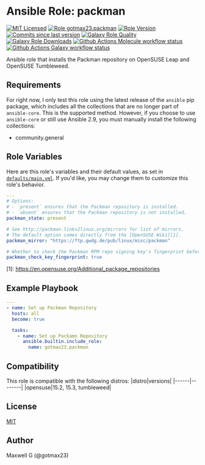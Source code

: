 # Ansible Role: packman
[![MIT Licensed][badge-license]][link-license]
[![Role gotmax23.packman][badge-role]][link-galaxy]
[![Role Version][badge-version]][link-version]
[![Commits since last version][badge-commits-since]][link-version]
[![Galaxy Role Quality][badge-quality]][link-galaxy]
[![Galaxy Role Downloads][badge-downloads]][link-galaxy]
[![Github Actions Molecule workflow status][badge-molecule-workflow]][link-molecule-workflow]
[![Github Actions Galaxy workflow status][badge-galaxy-workflow]][link-galaxy-workflow]

Ansible role that installs the Packman repository on OpenSUSE Leap and OpenSUSE Tumbleweed.

## Requirements

For right now, I only test this role using the latest release of the `ansible` pip package, which includes all the collections that are no longer part of `ansible-core`. This is the supported method. However, if you choose to use `ansible-core` or still use Ansible 2.9, you must manually install the following collections:
- community.general

## Role Variables

Here are this role's variables and their default values, as set in [`defaults/main.yml`][link-defaults]. If you'd like, you may change them to customize this role's behavior.

``` yaml
---
# Options:
# - `present` ensures that the Packman repository is installed.
# - `absent` ensures that the Packman repository is not installed.
packman_state: present

# See http://packman.links2linux.org/mirrors for list of mirrors.
# The default option comes directly from the [OpenSUSE Wiki][1].
packman_mirror: "https://ftp.gwdg.de/pub/linux/misc/packman"

# Whether to check the Packman RPM repo signing key's fingerprint before importing it.
packman_check_key_fingerprint: true

```

\[1]: https://en.opensuse.org/Additional_package_repositories


## Example Playbook
``` yaml
---
- name: Set up Packman Repository
  hosts: all
  become: true

  tasks:
    - name: Set up Packamn Repository
      ansible.builtin.include_role:
        name: gotmax23.packman

```

## Compatibility
This role is compatible with the following distros:
|distro|versions|
|------|--------|
|opensuse|15.2, 15.3, tumbleweed|

## License
[MIT][link-license]

## Author
Maxwell G (@gotmax23)

[badge-license]: https://img.shields.io/github/license/gotmax23/ansible-role-packman.svg
[link-license]: https://github.com/gotmax23/ansible-role-packman/blob/main/LICENSE
[badge-role]: https://img.shields.io/ansible/role/55918.svg
[link-galaxy]: https://galaxy.ansible.com/gotmax23/packman
[badge-version]: https://img.shields.io/github/release/gotmax23/ansible-role-packman.svg
[link-version]: https://github.com/gotmax23/ansible-role-packman/releases/latest
[badge-commits-since]: https://img.shields.io/github/commits-since/gotmax23/ansible-role-packman/latest.svg
[badge-quality]: https://img.shields.io/ansible/quality/55918.svg
[badge-downloads]: https://img.shields.io/ansible/role/d/55918.svg
[badge-molecule-workflow]: https://github.com/gotmax23/ansible-role-packman/actions/workflows/molecule.yml/badge.svg?branch=main
[link-molecule-workflow]: https://github.com/gotmax23/ansible-role-packman/actions/workflows/molecule.yml
[badge-galaxy-workflow]: https://github.com/gotmax23/ansible-role-packman/actions/workflows/galaxy.yml/badge.svg
[link-galaxy-workflow]: https://github.com/gotmax23/ansible-role-packman/actions/workflows/galaxy.yml
[link-defaults]: https://github.com/gotmax23/ansible-role-packman/blob/main/defaults/main.yml
